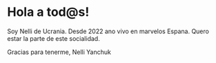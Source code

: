 # Hola a tod@s!

Soy Nelli de Ucrania. 
Desde 2022 ano vivo en marvelos Espana.
Quero estar la parte de este socialidad. 

Gracias para tenerme,
Nelli Yanchuk
